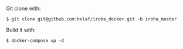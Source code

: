 Git clone with:
```
$ git clone git@github.com:hxlaf/iroha_docker.git -b iroha_master
```
Build it with: 

```
$ docker-compose up -d
```
